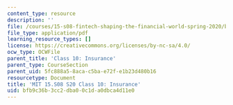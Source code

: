 ```yaml
---
content_type: resource
description: ''
file: /courses/15-s08-fintech-shaping-the-financial-world-spring-2020/bfb9c36b3cc2dba00c1da0dbca4d11e0_MIT15-S08S20_class10.pdf
file_type: application/pdf
learning_resource_types: []
license: https://creativecommons.org/licenses/by-nc-sa/4.0/
ocw_type: OCWFile
parent_title: 'Class 10: Insurance'
parent_type: CourseSection
parent_uid: 5fc888a5-8aca-c5ba-e72f-e1b23d480b16
resourcetype: Document
title: 'MIT 15.S08 S20 Class 10: Insurance'
uid: bfb9c36b-3cc2-dba0-0c1d-a0dbca4d11e0
---
```

